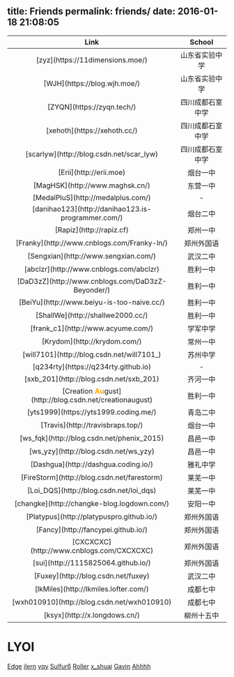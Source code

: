 title: Friends
permalink: friends/
date: 2016-01-18 21:08:05
---

<table width="100%" id="oier" style="text-align: center; ">
<thead>
<tr class="header">
<th><span>Link</span></th>
<th><span>School</span></th>
</tr>
</thead>

<tbody>

<tr>
<td>[zyz](https://11dimensions.moe/)</td>
<td><span>山东省实验中学</span></td>
</tr>

<tr>
<td>[WJH](https://blog.wjh.moe/)</td>
<td><span>山东省实验中学</span></td>
</tr>

<tr>
<td>[ZYQN](https://zyqn.tech/)</td>
<td><span>四川成都石室中学</span></td>
</tr>

<tr>
<td>[xehoth](https://xehoth.cc/)</td>
<td><span>四川成都石室中学</span></td>
</tr>

<tr>
<td>[scarlyw](http://blog.csdn.net/scar_lyw)</td>
<td><span>四川成都石室中学</span></td>
</tr>

<tr>
<td>[Erii](http://erii.moe)</td>
<td><span>烟台一中</span></td>
</tr>

<tr>
<td>[MagHSK](http://www.maghsk.cn/)</td>
<td><span>东营一中</span></td>
</tr>

<tr>
<td>[MedalPluS](http://medalplus.com/)</td>
<td><span>-</span></td>
</tr>

<tr>
<td>[danihao123](http://danihao123.is-programmer.com/)</td>
<td><span>烟台二中</span></td>
</tr>

<tr>
<td>[Rapiz](http://rapiz.cf)</td>
<td><span>郑州一中</span></td>
</tr>

<tr>
<td>[Franky](http://www.cnblogs.com/Franky-ln/)</td>
<td><span>郑州外国语</span></td>
</tr>

<tr>
<td>[Sengxian](http://www.sengxian.com/)</td>
<td><span>武汉二中</span></td>
</tr>

<tr>
<td>[abclzr](http://www.cnblogs.com/abclzr)</td>
<td><span>胜利一中</span></td>
</tr>

<tr>
<td>[DaD3zZ](http://www.cnblogs.com/DaD3zZ-Beyonder/)</td>
<td><span>胜利一中</span></td>
</tr>

<tr>
<td>[BeiYu](http://www.beiyu-is-too-naive.cc/)</td>
<td><span>胜利一中</span></td>
</tr>

<tr>
<td>[ShallWe](http://shallwe2000.cc/)</td>
<td><span>胜利一中</span></td>
</tr>

<tr>
<td>[frank_c1](http://www.acyume.com/)</td>
<td><span>学军中学</span></td>
</tr>

<tr>
<td>[Krydom](http://krydom.com/)</td>
<td><span>常州一中</span></td>
</tr>

<tr>
<td>[will7101](http://blog.csdn.net/will7101_)</td>
<td><span>苏州中学</span></td>
</tr>

<tr>
<td>[q234rty](https://q234rty.github.io)</td>
<td><span>-</span></td>
</tr>

<tr>
<td>[sxb_201](http://blog.csdn.net/sxb_201)</td>
<td><span>齐河一中</span></td>
</tr>

<tr>
<td>[Creation <span style="color: #FFA200; display: inline; "><b>Au</b></span>gust](http://blog.csdn.net/creationaugust)</td>
<td><span>胜利一中</span></td>
</tr>

<tr>
<td>[yts1999](https://yts1999.coding.me/)</td>
<td><span>青岛二中</span></td>
</tr>

<tr>
<td>[Travis](http://travisbraps.top/)</td>
<td><span>烟台一中</span></td>
</tr>


<tr>
<td>[ws_fqk](http://blog.csdn.net/phenix_2015)</td>
<td><span>昌邑一中</span></td>
</tr>

<tr>
<td>[ws_yzy](http://blog.csdn.net/ws_yzy)</td>
<td><span>昌邑一中</span></td>
</tr>


<tr>
<td>[Dashgua](http://dashgua.coding.io/)</td>
<td><span>雅礼中学</span></td>
</tr>

<tr>
<td>[FireStorm](http://blog.csdn.net/farestorm)</td>
<td><span>莱芜一中</span></td>
</tr>

<tr>
<td>[Loi_DQS](http://blog.csdn.net/loi_dqs)</td>
<td><span>莱芜一中</span></td>
</tr>

<tr>
<td>[changke](http://changke-blog.logdown.com/)</td>
<td><span>安阳一中</span></td>
</tr>

<tr>
<td>[Platypus](http://platypuspro.github.io/)</td>
<td><span>郑州外国语</span></td>
</tr>

<tr>
<td>[Fancy](http://fancypei.github.io/)</td>
<td><span>郑州外国语</span></td>
</tr>

<tr>
<td>[CXCXCXC](http://www.cnblogs.com/CXCXCXC)</td>
<td><span>郑州外国语</span></td>
</tr>

<tr>
<td>[sui](http://1115825064.github.io/)</td>
<td><span>郑州外国语</span></td>
</tr>

<tr>
<td>[Fuxey](http://blog.csdn.net/fuxey)</td>
<td><span>武汉二中</span></td>
</tr>

<tr>
<td>[lkMiles](http://lkmiles.lofter.com/)</td>
<td><span>成都七中</span></td>
</tr>

<tr>
<td>[wxh010910](http://blog.csdn.net/wxh010910)</td>
<td><span>成都七中</span></td>
</tr>

<tr>
<td>[ksyx](http://x.longdows.cn/)</td>
<td><span>柳州十五中</span></td>
</tr>

</tbody>

</table>

# LYOI
[Edge](http://blog.u-pt.pw) [ilern](http://ilern.cf/) [yqy](https://yqy.moe) [Sulfur6](http://sulfur6.top/) [Roller](http://roller.coding.me/heyheyhey/) [x_shuai](http://x_shuai.leanote.com/) [Gavin](http://gavin_blog.leanote.com/) [Ahhhh](http://blog.csdn.net/lyx_2016)
